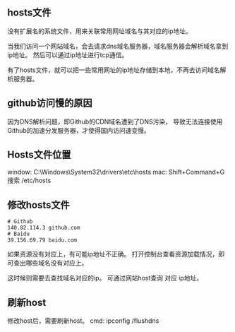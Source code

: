 ## hosts文件
没有扩展名的系统文件，用来关联常用网址域名与其对应的ip地址。

当我们访问一个网站域名，会去请求dns域名服务器，域名服务器会解析域名拿到ip地址。
然后可以通过ip地址进行tcp通信。

有了hosts文件，就可以把一些常用网址的ip地址存储到本地，不再去访问域名解析服务器。

## github访问慢的原因
因为DNS解析问题，即Github的CDN域名遭到了DNS污染，
导致无法连接使用Github的加速分发服务器，才使得国内访问速变慢。

## Hosts文件位置
  window: C:\Windows\System32\drivers\etc\hosts
  mac: 
  Shift+Command+G
  搜索 /etc/hosts

## 修改hosts文件
```
# Github
140.82.114.3 github.com
# Baidu
39.156.69.79 baidu.com
```
如果资源没有对应上，有可能ip地址不正确。
打开控制台查看资源加载情况，即可查出哪些域名没有对应上。

这时候则需要去查找域名对应的ip。
可通过网站host查询 对应 ip地址。

## 刷新host
修改host后，需要刷新host。
cmd: ipconfig /flushdns